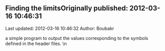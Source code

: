 ## Finding the limitsOriginally published: 2012-03-16 10:46:31 
Last updated: 2012-03-16 10:46:32 
Author: Boubakr  
 
a simple program to output the values corresponding to the symbols defined in the header files.\n